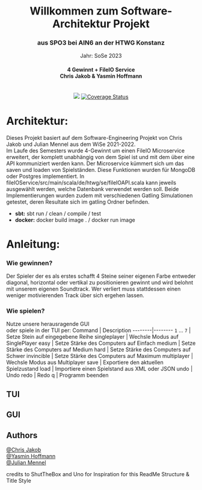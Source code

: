 
<h1 align="center">Willkommen zum Software-Architektur Projekt</h1> <h3 align="center">aus SPO3 bei AIN6 an der HTWG Konstanz</h3>

<p align="center">Jahr: SoSe 2023</p>
<h4 align="center">4 Gewinnt + FileIO Service <br>  Chris Jakob & Yasmin Hoffmann </br> <br> </h3>

<p align="center">
  <img src="https://github.com/cr-jkb/4-gewinnt/actions/workflows/scala.yml/badge.svg" /> 
  <a href="https://coveralls.io/github/cr-jkb/4-gewinnt">
    <img src="https://coveralls.io/repos/github/cr-jkb/4-gewinnt/badge.svg?branch=master" alt='Coverage Status' />
  </a>
 </p>
 
# Architektur:   
Dieses Projekt basiert auf dem Software-Engineering Projekt von Chris Jakob und Julian Mennel aus dem WiSe 2021-2022.   
Im Laufe des Semesters wurde 4-Gewinnt um einen FileIO Microservice erweitert, der komplett unabhängig von dem Spiel ist und mit dem über eine API kommuniziert werden kann. Der Microservice kümmert sich um das saven und loaden von Spielständen. Diese Funktionen wurden für MongoDB oder Postgres implementiert. In fileIOService/src/main/scala/de/htwg/se/fileIOAPI.scala kann jeweils ausgewählt werden, welche Datenbank verwendet werden soll.
Beide Implementierungen wurden zudem mit verschiedenen Gatling Simulationen getestet, deren Resultate sich im gatling Ordner befinden.   
- **sbt:** sbt run / clean / compile / test
- **docker:** docker build image . / docker run image



# Anleitung:

### Wie gewinnen?
Der Spieler der es als erstes schafft 4 Steine seiner eigenen Farbe entweder diagonal, horizontal oder vertikal zu positionieren gewinnt und wird belohnt mit unserem eigenen Soundtrack. Wer verliert muss stattdessen einen weniger motivierenden Track über sich ergehen lassen. 

### Wie spielen?
Nutze unsere herausragende GUI \
oder spiele in der TUI per: 
Command | Description 
--------|--------
 `1` ... `7`  | Setze Stein auf eingegebene Reihe 
 singleplayer | Wechsle Modus auf SinglePlayer 
 easy         | Setze Stärke des Computers auf Einfach
 medium       | Setze Stärke des Computers auf Medium
 hard         | Setze Stärke des Computers auf Schwer
 invincible   | Setze Stärke des Computers auf Maximum
 multiplayer  | Wechsle Modus aus Multiplayer 
 save         | Exportiere den aktuellen Spielzustand
 load         | Importiere einen Spielstand aus XML oder JSON
 undo         | Undo 
 redo         | Redo
 q            | Programm beenden
 
 ## TUI
 
 ## GUI
 
 ## Authors
[@Chris Jakob](https://github.com/cr-jkb "Chris sein GitHub") <br/>
[@Yasmin Hoffmann](https://github.com/yasmoonx "Yasmin ihr GitHub") <br>
[@Julian Mennel](https://github.com/JulianMennel "Julian sein GitHub")


credits to ShutTheBox and Uno for Inspiration for this ReadMe Structure & Title Style
